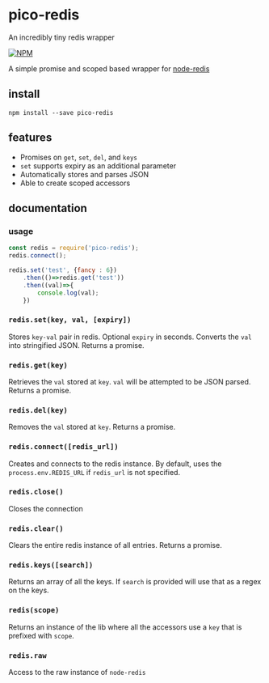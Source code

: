 # pico-redis
An incredibly tiny redis wrapper

[![NPM](https://nodei.co/npm/pico-redis.png)](https://nodei.co/npm/pico-redis/)

A simple promise and scoped based wrapper for [node-redis](https://www.npmjs.com/package/redis)


## install

```
npm install --save pico-redis
```

## features
- Promises on `get`, `set`, `del`, and `keys`
- `set` supports expiry as an additional parameter
- Automatically stores and parses JSON
- Able to create scoped accessors


## documentation

### usage

```javascript
const redis = require('pico-redis');
redis.connect();

redis.set('test', {fancy : 6})
	.then(()=>redis.get('test'))
	.then((val)=>{
		console.log(val);
	})

```

### `redis.set(key, val, [expiry])`
Stores `key-val` pair in redis. Optional `expiry` in seconds. Converts the `val` into stringified JSON. Returns a promise.

### `redis.get(key)`
Retrieves the `val` stored at `key`. `val` will be attempted to be JSON parsed. Returns a promise.

### `redis.del(key)`
Removes the `val` stored at `key`. Returns a promise.


### `redis.connect([redis_url])`
Creates and connects to the redis instance. By default, uses the `process.env.REDIS_URL` if `redis_url` is not specified.

### `redis.close()`
Closes the connection

### `redis.clear()`
Clears the entire redis instance of all entries. Returns a promise.


### `redis.keys([search])`
Returns an array of all the keys. If `search` is provided will use that as a regex on the keys.

### `redis(scope)`
Returns an instance of the lib where all the accessors use a `key` that is prefixed with `scope`.

### `redis.raw`
Access to the raw instance of `node-redis`


